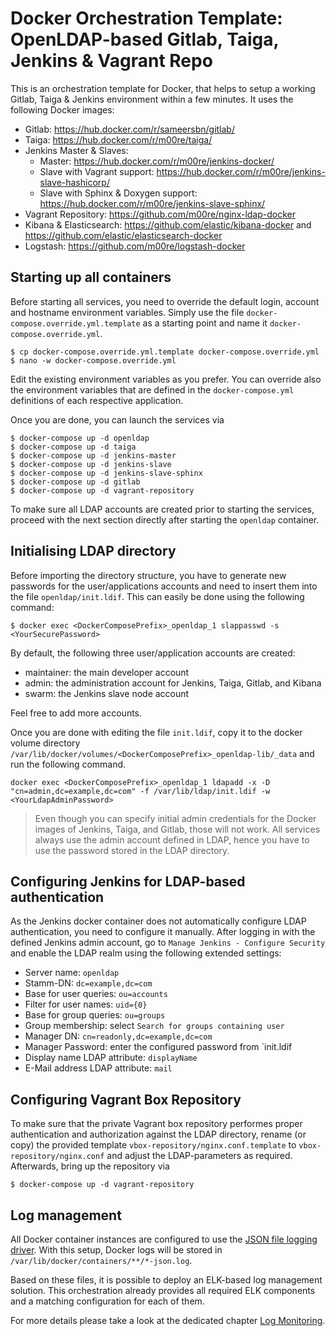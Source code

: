 # Docker Orchestration Template: OpenLDAP-based Gitlab, Taiga, Jenkins & Vagrant Repo

This is an orchestration template for Docker, that helps to setup a working Gitlab, Taiga & Jenkins environment
within a few minutes. It uses the following Docker images:

 - Gitlab: https://hub.docker.com/r/sameersbn/gitlab/
 - Taiga: https://hub.docker.com/r/m00re/taiga/
 - Jenkins Master & Slaves: 
   - Master: https://hub.docker.com/r/m00re/jenkins-docker/
   - Slave with Vagrant support: https://hub.docker.com/r/m00re/jenkins-slave-hashicorp/
   - Slave with Sphinx & Doxygen support: https://hub.docker.com/r/m00re/jenkins-slave-sphinx/
 - Vagrant Repository: https://github.com/m00re/nginx-ldap-docker
 - Kibana & Elasticsearch: https://github.com/elastic/kibana-docker and https://github.com/elastic/elasticsearch-docker
 - Logstash: https://github.com/m00re/logstash-docker

## Starting up all containers

Before starting all services, you need to override the default login, account and hostname environment variables. Simply
use the file `docker-compose.override.yml.template` as a starting point and name it `docker-compose.override.yml`.

```
$ cp docker-compose.override.yml.template docker-compose.override.yml
$ nano -w docker-compose.override.yml
```

Edit the existing environment variables as you prefer. You can override also the environment variables that are defined
in the `docker-compose.yml` definitions of each respective application.

Once you are done, you can launch the services via

```
$ docker-compose up -d openldap
$ docker-compose up -d taiga
$ docker-compose up -d jenkins-master
$ docker-compose up -d jenkins-slave
$ docker-compose up -d jenkins-slave-sphinx
$ docker-compose up -d gitlab
$ docker-compose up -d vagrant-repository
```

To make sure all LDAP accounts are created prior to starting the services, proceed with the next section directly after
starting the `openldap` container.

## Initialising LDAP directory

Before importing the directory structure, you have to generate new passwords for the user/applications accounts and 
need to insert them into the file `openldap/init.ldif`. This can easily be done using the following command:

```
$ docker exec <DockerComposePrefix>_openldap_1 slappasswd -s <YourSecurePassword>
```

By default, the following three user/application accounts are created:

 - maintainer: the main developer account
 - admin: the administration account for Jenkins, Taiga, Gitlab, and Kibana
 - swarm: the Jenkins slave node account

Feel free to add more accounts. 

Once you are done with editing the file `init.ldif`, copy it to the docker volume directory 
`/var/lib/docker/volumes/<DockerComposePrefix>_openldap-lib/_data` and run the following command.

```
docker exec <DockerComposePrefix>_openldap_1 ldapadd -x -D "cn=admin,dc=example,dc=com" -f /var/lib/ldap/init.ldif -w <YourLdapAdminPassword>
```

> Even though you can specify initial admin credentials for the Docker images of Jenkins, Taiga, and Gitlab, those will not
  work. All services always use the admin account defined in LDAP, hence you have to use the password stored in the LDAP
  directory.

## Configuring Jenkins for LDAP-based authentication

As the Jenkins docker container does not automatically configure LDAP authentication, you need to configure it manually.
After logging in with the defined Jenkins admin account, go to `Manage Jenkins - Configure Security` and enable the LDAP
 realm using the following extended settings:
 
 - Server name: `openldap`
 - Stamm-DN: `dc=example,dc=com`
 - Base for user queries: `ou=accounts`
 - Filter for user names: `uid={0}`
 - Base for group queries: `ou=groups`
 - Group membership: select `Search for groups containing user`
 - Manager DN: `cn=readonly,dc=example,dc=com`
 - Manager Password: enter the configured password from `init.ldif
 - Display name LDAP attribute: `displayName`
 - E-Mail address LDAP attribute: `mail`

## Configuring Vagrant Box Repository

To make sure that the private Vagrant box repository performes proper authentication and authorization against the LDAP
directory, rename (or copy) the provided template ```vbox-repository/nginx.conf.template``` to 
```vbox-repository/nginx.conf``` and adjust the LDAP-parameters as required. Afterwards, bring up the repository
via

```
$ docker-compose up -d vagrant-repository
```

## Log management

All Docker container instances are configured to use the [JSON file logging driver](https://docs.docker.com/engine/admin/logging/json-file/).
With this setup, Docker logs will be stored in ```/var/lib/docker/containers/**/*-json.log```. 

Based on these files, it is possible to deploy an ELK-based log management solution. This orchestration already provides 
all required ELK components and a matching configuration for each of them. 

For more details please take a look at the dedicated chapter [Log Monitoring](monitoring/README.md).